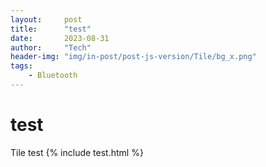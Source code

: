 ```yaml
---
layout:     post
title:      "test"
date:       2023-08-31
author:     "Tech"
header-img: "img/in-post/post-js-version/Tile/bg_x.png"
tags:
    - Bluetooth
---
```


#  test

Tile 
test
{% include test.html %}
